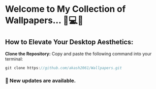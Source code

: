 # Welcome to My Collection of Wallpapers... 💫💻🌌

## How to Elevate Your Desktop Aesthetics:

 **Clone the Repository:**
   Copy and paste the following command into your terminal:
   ```rust
   git clone https://github.com/akash2061/Wallpapers.git
   ```
### 🚀 New updates are available.